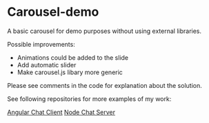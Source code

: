 # Carousel-demo
A basic carousel for demo purposes without using external libraries.

Possible improvements:
* Animations could be added to the slide
* Add automatic slider
* Make carousel.js libary more generic

Please see comments in the code for explanation about the solution.

See following repositories for more examples of my work:

[Angular Chat Client](https://github.com/loolooii/AngularChatClient)
[Node Chat Server](https://github.com/loolooii/NodeChatServer)
